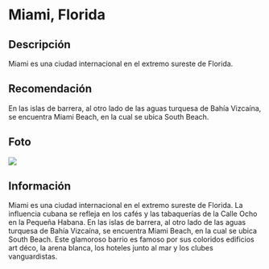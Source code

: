 # Miami, Florida

## Descripción
Miami es una ciudad internacional en el extremo sureste de Florida.

## Recomendación 
En las islas de barrera, al otro lado de las aguas turquesa de Bahía Vizcaína, se encuentra Miami Beach, en la cual se ubica South Beach.

## Foto 
![](https://content.r9cdn.net/rimg/dimg/17/74/0ca6e469-city-30651-1632b88f203.jpg?width=1200&height=630&xhint=2635&yhint=1507&crop=true)

## Información
Miami es una ciudad internacional en el extremo sureste de Florida. La influencia cubana se refleja en los cafés y las tabaquerías de la Calle Ocho en la Pequeña Habana. En las islas de barrera, al otro lado de las aguas turquesa de Bahía Vizcaína, se encuentra Miami Beach, en la cual se ubica South Beach. Este glamoroso barrio es famoso por sus coloridos edificios art déco, la arena blanca, los hoteles junto al mar y los clubes vanguardistas.